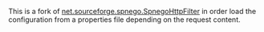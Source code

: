This is a fork of [net.sourceforge.spnego.SpnegoHttpFilter](http://spnego.sourceforge.net/) in order load the configuration from a properties file depending on the request content.
